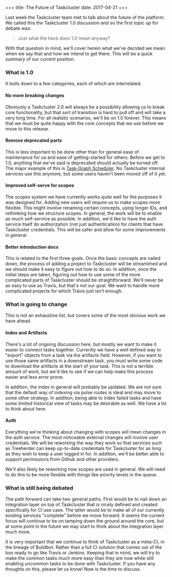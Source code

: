 +++
title: The Future of Taskcluster
date: 2017-04-21
+++

Last week the Taskcluster team met to talk about the future of the platform. We called this the Taskcluster 1.0 discussion and so the first topic up for debate was:

<blockquote>
Just what the heck does 1.0 mean anyway?
</blockquote>

With that question in mind, we'll cover herein what we've decided we mean when we say that and how we intend to get there. This will be a quick summary of our current position.

### What is 1.0

It boils down to a few categories, each of which are interrelated.

#### No more breaking changes

Obviously a Taskcluster 2.0 will always be a possibility allowing us to break core functionality, but that sort of transition is hard to pull off and will take a very long time. For all realistic scenarios, we'll be on 1.0 forever. This means that we must be quite happy with the core concepts that we use before we move to this release.

#### Remove deprecated parts

This is less important to be done other than for general ease of maintenance for us and ease of getting-started for others. Before we get to 1.0, anything that we've said is deprecated should actually be turned off. The major example of this is [Task-Graph Scheduler](https://github.com/taskcluster/task-graph-scheduler). No Taskcluster internal services use this anymore, but some users haven't been moved off of it yet.

#### Improved self-serve for scopes

The scopes system we have currently works quite well for the purposes it was designed for. Adding new users will require us to make scopes more flexible. This might involve renaming certain concepts, using longer IDs, and rethinking how we structure scopes. In general, the work will be to enable as much self-service as possible. In addition, we'd like to have the auth service itself do authorization (not just authentication) for clients that have Taskcluster credentials. This will be safer and allow for some improvements in general.

#### Better introduction docs

This is related to the first three goals. Once the basic concepts are nailed down, the process of adding a project to Taskcluster will be streamlined and we should make it easy to figure out how to do so. In addition, once the initial steps are taken, figuring out how to use some of the more complicated parts of Taskcluster should be straightforward. We'll never be as easy to use as Travis, but that's not our goal. We want to handle more complicated projects for which Travis just isn't enough.

### What is going to change

This is not an exhaustive list, but covers some of the most obvious work we have ahead.

#### Index and Artifacts

There's a lot of ongoing discussion here, but mostly we want to make it easier to connect tasks together. Currently we have a well defined way to "export" objects from a task via the artifacts field. However, if you want to use those same artifacts in a downstream task, you must write some code to download the artifacts at the start of your task. This is not a terrible amount of work, but we'd like to see if we can help make this process easier and less error prone.

In addition, the index in general will probably be updated. We are not sure that the default way of indexing via pulse routes is ideal and may move to some other strategy. In addition, being able to index failed tasks and have some limited historical view of tasks may be desirable as well. We have a lot to think about here.


#### Auth

Everything we're thinking about changing with scopes will mean changes in the auth service. The most noticeable external changes will involve user credentials. We will be reworking the way they work so that services such as Treeherder can keep up-to-date credentials for Taskcluster for as long as they wish to keep a user logged in for. In addition, we'll be better able to support permissions from Github and other providers.

We'll also likely be reworking how scopes are used in general. We will need to do this to be more flexible with things like priority levels in the queue.

### What is still being debated

The path forward can take two general paths. First would be to nail down an integration layer on top of Taskcluster that is nicely defined and created specifically for CI use case. The latter would be to make all of our currently existing services "complete" before we move forward. It seems the current focus will continue to be on tamping down the ground around the core, but at some point in the future we may start to think about the integration layer much more.

It is very important that we continue to think of Taskcluster as a meta-CI, in the lineage of Buildbot. Rather than a full CI solution that comes out of the box ready to go like Travis or Jenkins. Keeping that in mind, we will try to make the common tasks much more easy than they are now while still enabling uncommon tasks to be done with Taskcluster. If you have any thoughts on this, please let us know! Now is the time to discuss.
